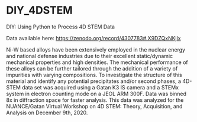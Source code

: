 # DIY_4DSTEM
DIY: Using Python to Process 4D STEM Data

Data available here: https://zenodo.org/record/4307783#.X9DZQxNKjlx

Ni-W based alloys have been extensively employed in the nuclear energy and national defense industries due to their excellent static/dynamic mechanical properties and high densities. The mechanical performance of these alloys can be further tailored through the addition of a variety of impurities with varying compositions. To investigate the structure of this material and identify any potential precipitates and/or second phases, a 4D-STEM data set was acquired using a Gatan K3 IS camera and a STEMx system in electron counting mode on a JEOL ARM 300F. Data was binned 8x in diffraction space for faster analysis. This data was analyzed for the NUANCE/Gatan Virtual Workshop on 4D STEM: Theory, Acquisition, and Analysis on December 9th, 2020. 
